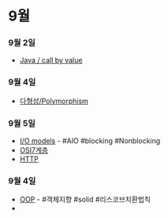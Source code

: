 # 9월

### 9월 2일
- [Java / call by value](./source/callbyvalue.md) 

### 9월 4일
- [다형성/Polymorphism](./source/다형성.md)

### 9월 5일
- [I/O models](./source/IOmodels.md) - #AIO #blocking #Nonblocking
- [OSI7계층](./source/네트워크7계층.md)
- [HTTP](./source/About-HTTP.md)

### 9월 4일

- [OOP](./source/oop.md) - #객체지향 #solid #리스코브치환법칙
-  
